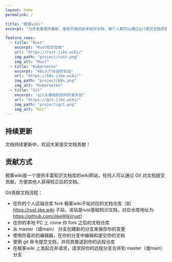 ```yaml
---
layout: home
permalink: /

title: "极客wiki"
excerpt: "为开发者提供最新、最有价值的技术知识文档，每个人都可以通过git提交文档贡献!"

feature_rows:
  - title: "Rust"
    excerpt: "Rust知识文档"
    url: "https://rust.jike.wiki/"
    img_path: "project/rust.png"
    img_alt: "Rust"
  - title: "Kubernetes"
    excerpt: "k8s入门与进阶实战"
    url: "https://k8s.jike.wiki/"
    img_path: "project/k8s.png"
    img_alt: "Kubernetes"
  - title: "Git"
    excerpt: "git从基础到协同开发实战"
    url: "https://git.jike.wiki/"
    img_path: "project/git.png"
    img_alt: “Git"
---
```


## 持续更新

文档持续更新中，欢迎大家提交文档贡献！

## 贡献方式

极客wiki是一个提供丰富知识文档库的wiki网站，任何人可以通过 Git 对文档提交贡献，方便其他人获得校正后的文档。

Git贡献文档流程：

* 在你的个人远端仓库 fork 极客wiki子站对应的文档仓库（如 <https://rust.jike.wiki> 子站，该站是rust基础知识文档，对应仓库地址为: <https://github.com/JikeWiki/rust>）
* 在你的本地 PC 上 clone 你 fork 之后的文档仓库
* 从 master（或main） 分支创建新的分支来保存你的变更
* 使用你喜欢的编辑器，在你的分支中编辑和提交你的文档
* 使用 git 命令提交文档，并将其推送到你的远程仓库
* 在极客wiki 上发起合并请求，请求将你的远程分支合并到 master（或main）分支
